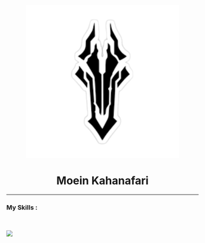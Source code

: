 <div align='center'>
  <img src='./logoimag.png' height='400'/>
  
  <h1>Moein Kahanafari</h1>
  
</div>
<hr/>
  <h3>My Skills :</h3>
  <br/>
  <br/>
  <img src='https://skillicons.dev/icons?i=html,css,sass,bootstrap,tailwind,js,react,redux,materialui,nextjs,vite,git,github,wordpress'/>
